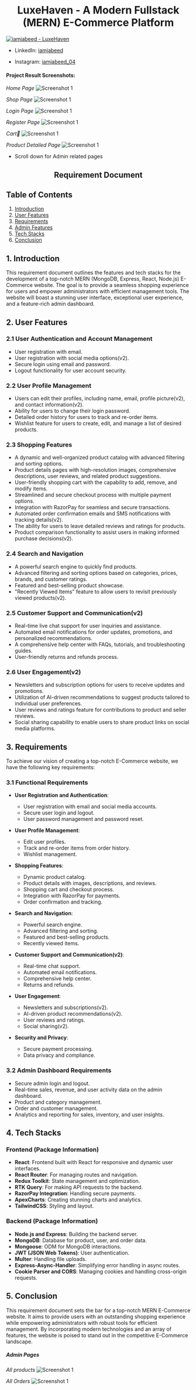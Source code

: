 <div align="center">

# LuxeHaven - A Modern Fullstack (MERN) E-Commerce Platform

</div>

[![iamjabeed - LuxeHaven](https://img.shields.io/static/v1?label=iamjabeed&message=LuxeHaven&color=%236D3CB4&logo=github)](https://github.com/iamjabeed/LuxeHaven "Go to GitHub repo")

- LinkedIn: [iamjabeed](https://www.linkedin.com/in/iamjabeed/)

- Instagram: [iamjabeed_04](https://www.instagram.com/iamjabeed_04/)

#### Project Result Screenshots:

_Home Page_
![Screenshot 1](./frontend/public/HomePage.png)

_Shop Page_
![Screenshot 1](./frontend/public/shop.png)

_Login Page_
![Screenshot 1](./frontend/public/Login.png)

_Register Page_
![Screenshot 1](./frontend/public/Register.png)

_Cart🛒_
![Screenshot 1](./frontend/public/Cart.png)

_Product Detailed Page_
![Screenshot 1](./frontend/public/ProductDetailed.png)

- Scroll down for Admin related pages

<div align="center">

## Requirement Document

</div>

## Table of Contents

1. [Introduction](#1-introduction)
2. [User Features](#2-user-features)
3. [Requirements](#3-requirements)
4. [Admin Features](#4-admin-features)
5. [Tech Stacks](#5-tech-stacks)
6. [Conclusion](#6-conclusion)

## 1. Introduction

This requirement document outlines the features and tech stacks for the development of a top-notch MERN (MongoDB, Express, React, Node.js) E-Commerce website. The goal is to provide a seamless shopping experience for users and empower administrators with efficient management tools. The website will boast a stunning user interface, exceptional user experience, and a feature-rich admin dashboard.

## 2. User Features

### 2.1 User Authentication and Account Management

- User registration with email.
- User registration with social media options(v2).
- Secure login using email and password.
- Logout functionality for user account security.

### 2.2 User Profile Management

- Users can edit their profiles, including name, email, profile picture(v2), and contact information(v2).
- Ability for users to change their login password.
- Detailed order history for users to track and re-order items.
- Wishlist feature for users to create, edit, and manage a list of desired products.

### 2.3 Shopping Features

- A dynamic and well-organized product catalog with advanced filtering and sorting options.
- Product details pages with high-resolution images, comprehensive descriptions, user reviews, and related product suggestions.
- User-friendly shopping cart with the capability to add, remove, and modify items.
- Streamlined and secure checkout process with multiple payment options.
- Integration with RazorPay for seamless and secure transactions.
- Automated order confirmation emails and SMS notifications with tracking details(v2).
- The ability for users to leave detailed reviews and ratings for products.
- Product comparison functionality to assist users in making informed purchase decisions(v2).

### 2.4 Search and Navigation

- A powerful search engine to quickly find products.
- Advanced filtering and sorting options based on categories, prices, brands, and customer ratings.
- Featured and best-selling product showcase.
- "Recently Viewed Items" feature to allow users to revisit previously viewed products(v2).

### 2.5 Customer Support and Communication(v2)

- Real-time live chat support for user inquiries and assistance.
- Automated email notifications for order updates, promotions, and personalized recommendations.
- A comprehensive help center with FAQs, tutorials, and troubleshooting guides.
- User-friendly returns and refunds process.

### 2.6 User Engagement(v2)

- Newsletters and subscription options for users to receive updates and promotions.
- Utilization of AI-driven recommendations to suggest products tailored to individual user preferences.
- User reviews and ratings feature for contributions to product and seller reviews.
- Social sharing capability to enable users to share product links on social media platforms.

## 3. Requirements

To achieve our vision of creating a top-notch E-Commerce website, we have the following key requirements:

### 3.1 Functional Requirements

- **User Registration and Authentication**:

  - User registration with email and social media accounts.
  - Secure user login and logout.
  - User password management and password reset.

- **User Profile Management**:

  - Edit user profiles.
  - Track and re-order items from order history.
  - Wishlist management.

- **Shopping Features**:

  - Dynamic product catalog.
  - Product details with images, descriptions, and reviews.
  - Shopping cart and checkout process.
  - Integration with RazorPay for payments.
  - Order confirmation and tracking.

- **Search and Navigation**:

  - Powerful search engine.
  - Advanced filtering and sorting.
  - Featured and best-selling products.
  - Recently viewed items.

- **Customer Support and Communication(v2)**:

  - Real-time chat support.
  - Automated email notifications.
  - Comprehensive help center.
  - Returns and refunds.

- **User Engagement**:

  - Newsletters and subscriptions(v2).
  - AI-driven product recommendations(v2).
  - User reviews and ratings.
  - Social sharing(v2).

- **Security and Privacy**:
  - Secure payment processing.
  - Data privacy and compliance.

### 3.2 Admin Dashboard Requirements

- Secure admin login and logout.
- Real-time sales, revenue, and user activity data on the admin dashboard.
- Product and category management.
- Order and customer management.
- Analytics and reporting for sales, inventory, and user insights.

## 4. Tech Stacks

### Frontend (Package Information)

- **React**: Frontend built with React for responsive and dynamic user interfaces.
- **React Router**: For managing routes and navigation.
- **Redux Toolkit**: State management and optimization.
- **RTK Query**: For making API requests to the backend.
- **RazorPay Integration**: Handling secure payments.
- **ApexCharts**: Creating stunning charts and analytics.
- **TailwindCSS**: Styling and layout.

### Backend (Package Information)

- **Node.js and Express**: Building the backend server.
- **MongoDB**: Database for product, user, and order data.
- **Mongoose**: ODM for MongoDB interactions.
- **JWT (JSON Web Tokens)**: User authentication.
- **Multer**: Handling file uploads.
- **Express-Async-Handler**: Simplifying error handling in async routes.
- **Cookie Parser and CORS**: Managing cookies and handling cross-origin requests.

## 5. Conclusion

This requirement document sets the bar for a top-notch MERN E-Commerce website. It aims to provide users with an outstanding shopping experience while empowering administrators with robust tools for efficient management. By incorporating modern technologies and an array of features, the website is poised to stand out in the competitive E-Commerce landscape.

##### Admin Pages

_All products_
![Screenshot 1](./frontend/public/Admin_AllProducts.png)

_All Orders_
![Screenshot 1](./frontend/public/Admin_allOrders.png)
